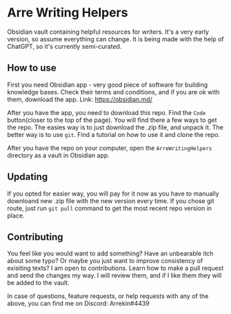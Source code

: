 # Arre Writing Helpers

Obsidian vault containing helpful resources for writers. It's a very early version, so assume everything can change.
It is being made with the help of ChatGPT, so it's currently semi-curated.

## How to use

First you need Obsidian app - very good piece of software for building knowledge bases. Check their terms and conditions, and if you are ok with them, download the app.
Link: https://obsidian.md/

After you have the app, you need to download this repo.
Find the `Code` button(closer to the top of the page). You will find there a few ways to get the repo.
The easies way is to just download the .zip file, and unpack it.
The better way is to use `git`. Find a tutorial on how to use it and clone the repo.

After you have the repo on your computer, open the `ArreWritingHelpers` directory as a vault in Obsidian app.

## Updating

If you opted for easier way, you will pay for it now as you have to manually downloand new .zip file with the new version every time.
If you chose git route, just run `git pull` command to get the most recent repo version in place.

## Contributing

You feel like you would want to add something? Have an unbearable itch about some typo? Or maybe you just want to improve consistency of exisiting texts?
I am open to contributions. Learn how to make a pull request and send the changes my way. I will review them, and if I like them they will be added to the vault.

In case of questions, feature requests, or help requests with any of the above, you can find me on Discord: Arrekin#4439